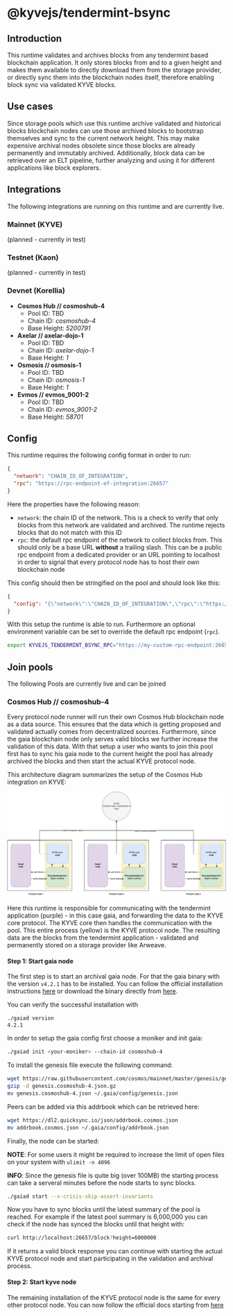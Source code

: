 # @kyvejs/tendermint-bsync

## Introduction

This runtime validates and archives blocks from any tendermint based blockchain application. It only stores blocks from and to a given height and makes
them available to directly download them from the storage provider, or directly sync them into the blockchain nodes itself, therefore enabling block sync
via validated KYVE blocks.

## Use cases

Since storage pools which use this runtime archive validated and historical blocks blockchain nodes can use those archived blocks
to bootstrap themselves and sync to the current network height. This may make expensive archival nodes obsolete since those blocks are
already permanently and immutably archived. Additionally, block data can be retrieved over an ELT pipeline, further analyzing and using
it for different applications like block explorers.

## Integrations

The following integrations are running on this runtime and are currently live.

### Mainnet (KYVE)

(planned - currently in test)

### Testnet (Kaon)

(planned - currently in test)

### Devnet (Korellia)

- **Cosmos Hub // cosmoshub-4**
  - Pool ID: TBD
  - Chain ID: _cosmoshub-4_
  - Base Height: _5200791_
- **Axelar // axelar-dojo-1**
  - Pool ID: TBD
  - Chain ID: _axelar-dojo-1_
  - Base Height: _1_
- **Osmosis // osmosis-1**
  - Pool ID: TBD
  - Chain ID: _osmosis-1_
  - Base Height: _1_
- **Evmos // evmos_9001-2**
  - Pool ID: TBD
  - Chain ID: _evmos_9001-2_
  - Base Height: _58701_

## Config

This runtime requires the following config format in order to run:

```json
{
  "network": "CHAIN_ID_OF_INTEGRATION",
  "rpc": "https://rpc-endpoint-of-integration:26657"
}
```

Here the properties have the following reason:

- `network`: the chain ID of the network. This is a check to verify that only blocks from this network are validated and archived. The runtime rejects blocks that do not match with this ID
- `rpc`: the default rpc endpoint of the network to collect blocks from. This should only be a base URL **without** a trailing slash. This can be a public rpc endpoint from a dedicated provider or an URL pointing to localhost in order to signal that every protocol node has to host their own blockchain node

This config should then be stringified on the pool and should look like this:

```json
{
  "config": "{\"network\":\"CHAIN_ID_OF_INTEGRATION\",\"rpc\":\"https://rpc-endpoint-of-integration:26657\"}"
}
```

With this setup the runtime is able to run. Furthermore an optional environment variable can be set to override the default rpc endpoint (`rpc`).

```bash
export KYVEJS_TENDERMINT_BSYNC_RPC="https://my-custom-rpc-endpoint:26657"
```

## Join pools

The following Pools are currently live and can be joined

### Cosmos Hub // cosmoshub-4

Every protocol node runner will run their own Cosmos Hub blockchain node as a data source. This ensures
that the data which is getting proposed and validated actually comes from decentralized sources. Furthermore, since the gaia blockchain node only serves valid blocks we further increase the validation
of this data. With that setup a user who wants to join this pool first has to sync his gaia node to the current height the pool has already archived the blocks and then start the actual KYVE protocol node.

This architecture diagram summarizes the setup of the Cosmos Hub integration on KYVE:

![tendermint-bsync](assets/tendermint-bsync.png)

Here this runtime is responsible for communicating with the tendermint application (purple) - in this case gaia, and forwarding the data to the KYVE core protocol. The KYVE core then handles the communication with the pool. This entire process (yellow) is the KYVE protocol node. The resulting
data are the blocks from the tendermint application - validated and permanently stored on a storage provider like Arweave.

#### Step 1: Start gaia node

The first step is to start an archival gaia node. For that the gaia binary with the version `v4.2.1` has
to be installed. You can follow the official installation instructions [here](https://hub.cosmos.network/main/getting-started/installation.html) or download the binary directly from [here](https://github.com/cosmos/gaia/releases/tag/v4.2.1).

You can verify the successful installation with

```
./gaiad version
4.2.1
```

In order to setup the gaia config first choose a moniker and init gaia:

```bash
./gaiad init <your-moniker> --chain-id cosmoshub-4
```

To install the genesis file execute the following command:

```bash
wget https://raw.githubusercontent.com/cosmos/mainnet/master/genesis/genesis.cosmoshub-4.json.gz
gzip -d genesis.cosmoshub-4.json.gz
mv genesis.cosmoshub-4.json ~/.gaia/config/genesis.json
```

Peers can be added via this addrbook which can be retrieved here:

```bash
wget https://dl2.quicksync.io/json/addrbook.cosmos.json
mv addrbook.cosmos.json ~/.gaia/config/addrbook.json
```

Finally, the node can be started:

**NOTE**: For some users it might be required to increase the limit of open files on your system with `ulimit -n 4096`

**INFO**: Since the genesis file is quite big (over 100MB) the starting process can take a serveral minutes before the node starts to sync blocks.

```bash
./gaiad start --x-crisis-skip-assert-invariants
```

Now you have to sync blocks until the latest summary of the pool is reached. For example
if the latest pool summary is 6,000,000 you can check if the node has synced the blocks until
that height with:

```bash
curl http://localhost:26657/block?height=6000000
```

If it returns a valid block response you can continue with starting the actual KYVE protocol node
and start participating in the validation and archival process.

#### Step 2: Start kyve node

The remaining installation of the KYVE protocol node is the same for every other protocol node. You can now follow the official docs starting from [here](https://docs.kyve.network/validators/protocol_nodes/installation)
